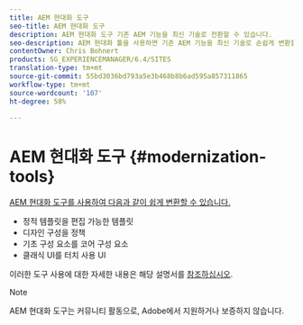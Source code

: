 ```yaml
---
title: AEM 현대화 도구
seo-title: AEM 현대화 도구
description: AEM 현대화 도구 기존 AEM 기능을 최신 기술로 전환할 수 있습니다.
seo-description: AEM 현대화 툴을 사용하면 기존 AEM 기능을 최신 기술로 손쉽게 변환할 수 있습니다
contentOwner: Chris Bohnert
products: SG_EXPERIENCEMANAGER/6.4/SITES
translation-type: tm+mt
source-git-commit: 55bd3036bd793a5e3b468b8b6ad595a857311865
workflow-type: tm+mt
source-wordcount: '107'
ht-degree: 58%

---
```



# AEM 현대화 도구 {#modernization-tools}

[AEM 현대화 도구를 사용하여 다음과 같이 쉽게 변환할 수 있습니다.](http://opensource.adobe.com/aem-modernize-tools/)

* [](page-templates-static.md)정적 템플릿을 편집 가능한 템플릿[](page-templates-editable.md)
* [](page-templates-static.md)디자인 구성을 정책[](page-templates-editable.md)
* [](/help/sites-authoring/default-components-foundation.md)기초 구성 요소를 코어 구성 요소[](https://docs.adobe.com/content/help/ko-KR/experience-manager-core-components/using/introduction.html)
* [](website.md)클래식 UI를 터치 사용 UI[](touch-ui-concepts.md)

이러한 도구 사용에 대한 자세한 내용은 해당 설명서를 [참조하십시오](http://opensource.adobe.com/aem-modernize-tools/).

>[!NOTE]
>
>AEM 현대화 도구는 커뮤니티 활동으로, Adobe에서 지원하거나 보증하지 않습니다.